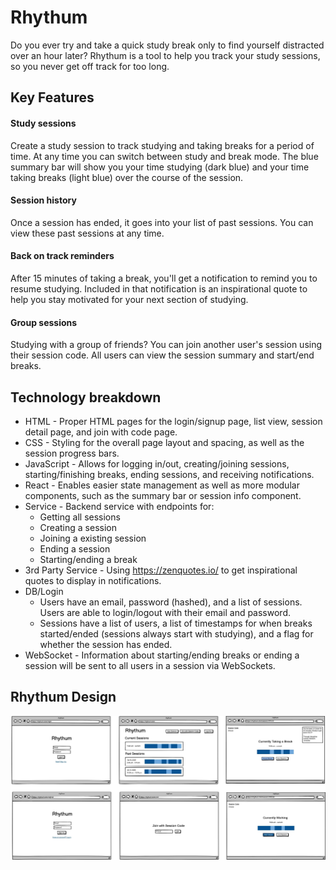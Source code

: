 # Rhythum

Do you ever try and take a quick study break only to find yourself distracted over an hour later? Rhythum is a tool to help you track your study sessions, so you never get off track for too long.

## Key Features

#### Study sessions
Create a study session to track studying and taking breaks for a period of time. At any time you can switch between study and break mode. The blue summary bar will show you your time studying (dark blue) and your time taking breaks (light blue) over the course of the session.

#### Session history
Once a session has ended, it goes into your list of past sessions. You can view these past sessions at any time.

#### Back on track reminders
After 15 minutes of taking a break, you'll get a notification to remind you to resume studying. Included in that notification is an inspirational quote to help you stay motivated for your next section of studying.

#### Group sessions
Studying with a group of friends? You can join another user's session using their session code. All users can view the session summary and start/end breaks.

## Technology breakdown
* HTML - Proper HTML pages for the login/signup page, list view, session detail page, and join with code page.
* CSS - Styling for the overall page layout and spacing, as well as the session progress bars.
* JavaScript - Allows for logging in/out, creating/joining sessions, starting/finishing breaks, ending sessions, and receiving notifications.
* React - Enables easier state management as well as more modular components, such as the summary bar or session info component.
* Service - Backend service with endpoints for:
  * Getting all sessions
  * Creating a session
  * Joining a existing session
  * Ending a session
  * Starting/ending a break
* 3rd Party Service - Using https://zenquotes.io/ to get inspirational quotes to display in notifications.
* DB/Login
  * Users have an email, password (hashed), and a list of sessions. Users are able to login/logout with their email and password.
  * Sessions have a list of users, a list of timestamps for when breaks started/ended (sessions always start with studying), and a flag for whether the session has ended.
* WebSocket - Information about starting/ending breaks or ending a session will be sent to all users in a session via WebSockets.


## Rhythum Design
![Rhythum Wireframe](rhythumWireframe.jpg)